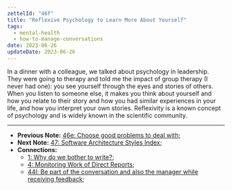 ```yaml
---
zettelId: "46f"
title: "Reflexive Psychology to Learn More About Yourself"
tags:
  - mental-health
  - how-to-manage-conversations
date: 2023-06-26
updateDate: 2023-06-26
---
```


In a dinner with a colleague, we talked about psychology in leadership. They were going to therapy and told me the impact of group therapy (I never had one): you see yourself through the eyes and stories of others. When you listen to someone else, it makes you think about yourself and how you relate to their story and how you had similar experiences in your life, and how you interpret your own stories. Reflexivity is a known concept of psychology and is widely known in the scientific community.

---

- **Previous Note:** [46e: Choose good problems to deal with](/notes/46e/);
- **Next Note:** [47: Software Architecture Styles Index](/notes/47/);
- **Connections:**
  - [1: Why do we bother to write?](/notes/1/);
  - [4: Monitoring Work of Direct Reports](/notes/4/);
  - [44l: Be part of the conversation and also the manager while receiving feedback](/notes/44l/);
